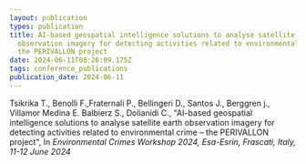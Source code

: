 ```yaml
---
layout: publication
types: publication
title: AI-based geospatial intelligence solutions to analyse satellite earth
  observation imagery for detecting activities related to environmental crime –
  the PERIVALLON project
date: 2024-06-11T08:26:09.175Z
tags: conference_publications
publication_date: 2024-06-11
---
```

Tsikrika T., Benolli F.,Fraternali P., Bellingeri D., Santos J., Berggren j., Villamor Medina Ε. Balbierz S., Dolianidi C., "AI-based geospatial intelligence solutions to analyse satellite earth observation imagery for detecting activities related to environmental crime – the PERIVALLON project", In *Environmental Crimes Workshop 2024, Esa-Esrin, Frascati, Italy,  11-12 June 2024*